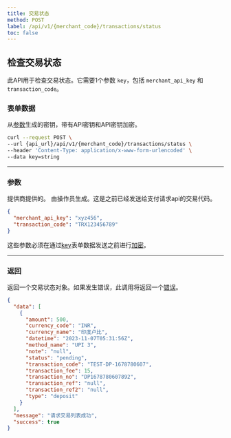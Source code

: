 ```yaml
---
title: 交易状态
method: POST
label: /api/v1/{merchant_code}/transactions/status
toc: false
---
```


<x-row>
<x-col class="lg:max-w-md">

## 检查交易状态

此API用于检查交易状态。它需要1个参数 `key`，包括 `merchant_api_key` 和 `transaction_code`。

### 表单数据

<x-properties>
  <x-property name="key" type="string" required>
  
  从[参数](#parameters)生成的密钥，带有API密钥和API密钥加密。
  </x-property>
</x-properties>

</x-col>
<x-col sticky>

```bash title="cURL"
curl --request POST \
--url {api_url}/api/v1/{merchant_code}/transactions/status \
--header 'Content-Type: application/x-www-form-urlencoded' \
--data key=string
```

</x-col>
</x-row>

---

<x-row>
<x-col class="lg:max-w-md">

### 参数

<x-properties>
    <x-property name="merchant_api_key" type="string" required>
        提供商提供的。
    </x-property>
    <x-property name="transaction_code" type="number" required>
        由操作员生成。这是之前已经发送给支付请求api的交易代码。
    </x-property>
</x-properties>

</x-col>
<x-col sticky>

```json title="参数对象"
{
  "merchant_api_key": "xyz456",
  "transaction_code": "TRX123456789"
}
```
这些参数必须在通过[key](#query-parameters)表单数据发送之前进行[加密](/api/authentication)。

</x-col>
</x-row>

---

<x-row>
<x-col class="lg:max-w-md">

### 返回

返回一个交易状态对象。如果发生错误，此调用将返回一个[错误](/api/errors)。

</x-col>
<x-col sticky>

```json title="响应"
{
  "data": [
    {
      "amount": 500,
      "currency_code": "INR",
      "currency_name": "印度卢比",
      "datetime": "2023-11-07T05:31:56Z",
      "method_name": "UPI 3",
      "note": "null",
      "status": "pending",
      "transaction_code": "TEST-DP-1678780607",
      "transaction_fee": 15,
      "transaction_no": "DP1678780607892",
      "transaction_ref": "null",
      "transaction_ref2": "null",
      "type": "deposit"
    }
  ],
  "message": "请求交易列表成功",
  "success": true
}
```

</x-col>
</x-row>